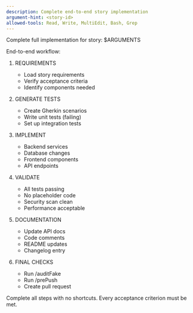 ```yaml
---
description: Complete end-to-end story implementation
argument-hint: <story-id>
allowed-tools: Read, Write, MultiEdit, Bash, Grep
---
```


Complete full implementation for story: $ARGUMENTS

End-to-end workflow:

1. REQUIREMENTS
   - Load story requirements
   - Verify acceptance criteria
   - Identify components needed

2. GENERATE TESTS
   - Create Gherkin scenarios
   - Write unit tests (failing)
   - Set up integration tests

3. IMPLEMENT
   - Backend services
   - Database changes
   - Frontend components
   - API endpoints

4. VALIDATE
   - All tests passing
   - No placeholder code
   - Security scan clean
   - Performance acceptable

5. DOCUMENTATION
   - Update API docs
   - Code comments
   - README updates
   - Changelog entry

6. FINAL CHECKS
   - Run /auditFake
   - Run /prePush
   - Create pull request

Complete all steps with no shortcuts.
Every acceptance criterion must be met.